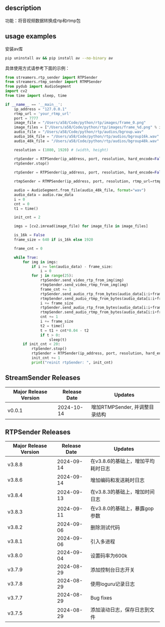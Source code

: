 ## description
功能：将音视频数据转换成rtp和rtmp包

## usage examples
安装av库
```bash
pip uninstall av && pip install av --no-binary av
```

具体使用方式请参考下面的示例：
```python
from streamers.rtp_sender import RTPSender
from streamers.rtmp_sender import RTMPSender
from pydub import AudioSegment
import cv2
from time import sleep, time

if __name__ == '__main__':
    ip_address = "127.0.0.1"
    rtmp_url = 'your_rtmp_url'
    port = 7777
    image_file = "/Users/a58/Code/python/rtp/images/frame_0.png"
    image_files = ["/Users/a58/Code/python/rtp/images/frame_%d.png" % i for i in range(5)]
    audio_file = "/Users/a58/Code/python/rtp/audios/bgroup.wav"
    audio_16k_file = "/Users/a58/Code/python/rtp/audios/bgroup16k.wav"
    audio_48k_file = "/Users/a58/Code/python/rtp/audios/bgroup48k.wav"

    resolution = (1080, 1920) # (width, height)

    rtpSender = RTPSender(ip_address, port, resolution, hard_encode=False, open_log=True, days=7)
    rtpSender.stop()
    
    rtpSender = RTPSender(ip_address, port, resolution, hard_encode=False, open_log=True, days=7)

    rtmpSender = RTMPSender(ip_address, port, resolution, rtmp_url=rtmp_url, hard_encode=True, open_log=True, days=7, stdout=False, bit_rate=600000)

    audio = AudioSegment.from_file(audio_48k_file, format="wav")
    audio_data = audio.raw_data
    i = 0
    cnt = 0
    t1 = time()

    init_cnt = 2

    imgs = [cv2.imread(image_file) for image_file in image_files]

    is_16k = False
    frame_size = 640 if is_16k else 1920

    frame_cnt = 0

    while True:
        for img in imgs:
            if i >= len(audio_data) - frame_size:
                i = 0
            for j in range(25):
                rtpSender.send_video_rtp_from_img(img)
                rtmpSender.send_video_rtmp_from_img(img)
                frame_cnt += 1
                rtpSender.send_audio_rtp_from_bytes(audio_data[i:i+frame_size], True)
                rtmpSender.send_audio_rtmp_from_bytes(audio_data[i:i+frame_size], is_16k=is_16k)
                i += frame_size
                rtpSender.send_audio_rtp_from_bytes(audio_data[i:i+frame_size], True)
                rtmpSender.send_audio_rtmp_from_bytes(audio_data[i:i+frame_size], is_16k=is_16k)
                cnt += 1
                i += frame_size
                t2 = time()
                t = t1 + cnt*0.04 - t2
                if t > 0:
                    sleep(t)
        if init_cnt < 20:
            rtpSender.stop()
            rtpSender = RTPSender(ip_address, port, resolution, hard_encode=False, open_log=True, days=7)
            init_cnt += 1
            print("reinit rtpSender: ", init_cnt)
```

## StreamSender Releases
| Major Release Version | Release Date | Updates                   |
|-----------------|--------------|---------------------------|
| v0.0.1           | 2024-10-14   | 增加RTMPSender, 并调整目录结构|

## RTPSender Releases
| Major Release Version | Release Date | Updates                   |
|-----------------|--------------|---------------------------|
| v3.8.8          | 2024-09-14   | 在v3.8.6的基础上，增加平均耗时日志|
| v3.8.6          | 2024-09-14   | 增加编码和发送耗时日志|
| v3.8.4          | 2024-09-13   | 在v3.8.3的基础上，增加时间日志|
| v3.8.3          | 2024-09-11   | 在v3.8.0的基础上，暴露gop参数|
| v3.8.2          | 2024-09-06   | 删除测试代码              |
| v3.8.1          | 2024-09-06   | 引入多进程  |
| v3.8.0          | 2024-09-04   | 设置码率为600k  |
| v3.7.9          | 2024-08-29   | 添加控制台日志开关                 |
| v3.7.8          | 2024-08-29   | 使用loguru记录日志                 |
| v3.7.7          | 2024-08-29   | Bug fixes            |
| v3.7.5          | 2024-08-29   | 添加滚动日志，保存日志到文件                 |